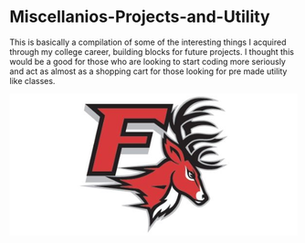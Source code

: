 # Miscellanios-Projects-and-Utility
This is basically a compilation of some of the interesting things I acquired through my college career, building blocks for future projects. I thought this would be a good for those who are looking to start coding more seriously and act as almost as a shopping cart for those looking for pre made utility like classes.

![](FF.png)
